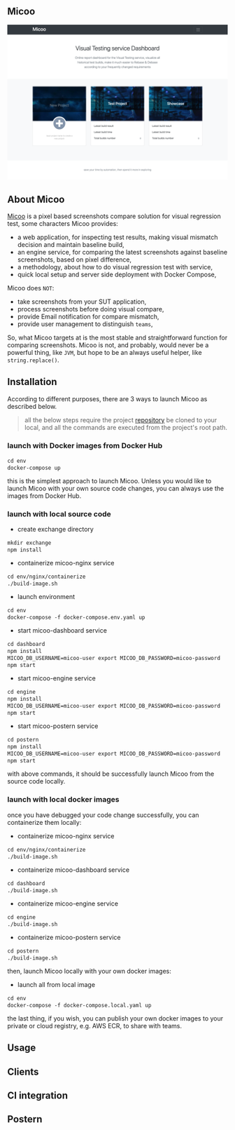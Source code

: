 Micoo
--
![dashboard.png](./images/dashboard.png)

## About Micoo
[Micoo](https://github.com/Mikuu/Micoo) is a pixel based screenshots compare solution for visual regression test, some characters Micoo provides:

* a web application, for inspecting test results, making visual mismatch decision and maintain baseline build,
* an engine service, for comparing the latest screenshots against baseline screenshots, based on pixel difference,
* a methodology, about how to do visual regression test with service,
* quick local setup and server side deployment with Docker Compose,

Micoo does `NOT`:
* take screenshots from your SUT application,
* process screenshots before doing visual compare,
* provide Email notification for compare mismatch,
* provide user management to distinguish `teams`,

So, what Micoo targets at is the most stable and straightforward function for comparing screenshots. Micoo is not, and probably, would never be a powerful thing, like `JVM`, but hope to be an always useful helper, like `string.replace()`.

## Installation

According to different purposes, there are 3 ways to launch Micoo as described below.

> all the below steps require the project [repository](https://github.com/Mikuu/Micoo) be cloned to your local, and all the commands are executed from the project's root path.

### launch with Docker images from Docker Hub

```commandline
cd env
docker-compose up
```

this is the simplest approach to launch Micoo. Unless you would like to launch Micoo with your own source code changes, you can always use the images from Docker Hub.

### launch with local source code

- create exchange directory
```commandline
mkdir exchange
npm install
```

- containerize micoo-nginx service
```commandline
cd env/nginx/containerize
./build-image.sh
```

- launch environment
```commandline
cd env
docker-compose -f docker-compose.env.yaml up
```

- start micoo-dashboard service
```commandline
cd dashboard
npm install
MICOO_DB_USERNAME=micoo-user export MICOO_DB_PASSWORD=micoo-password npm start
```

- start micoo-engine service
```commandline
cd engine
npm install
MICOO_DB_USERNAME=micoo-user export MICOO_DB_PASSWORD=micoo-password npm start
```

- start micoo-postern service
```commandline
cd postern
npm install
MICOO_DB_USERNAME=micoo-user export MICOO_DB_PASSWORD=micoo-password npm start
```

with above commands, it should be successfully launch Micoo from the source code locally.

### launch with local docker images

once you have debugged your code change successfully, you can containerize them locally:

- containerize micoo-nginx service
```commandline
cd env/nginx/containerize
./build-image.sh
```

- containerize micoo-dashboard service
```commandline
cd dashboard
./build-image.sh
```

- containerize micoo-engine service
```commandline
cd engine
./build-image.sh
```

- containerize micoo-postern service
```commandline
cd postern
./build-image.sh
```

then, launch Micoo locally with your own docker images:

- launch all from local image
```commandline
cd env
docker-compose -f docker-compose.local.yaml up
```

the last thing, if you wish, you can publish your own docker images to your private or cloud registry, e.g. AWS ECR, to share with teams.

## Usage

## Clients

## CI integration

## Postern
